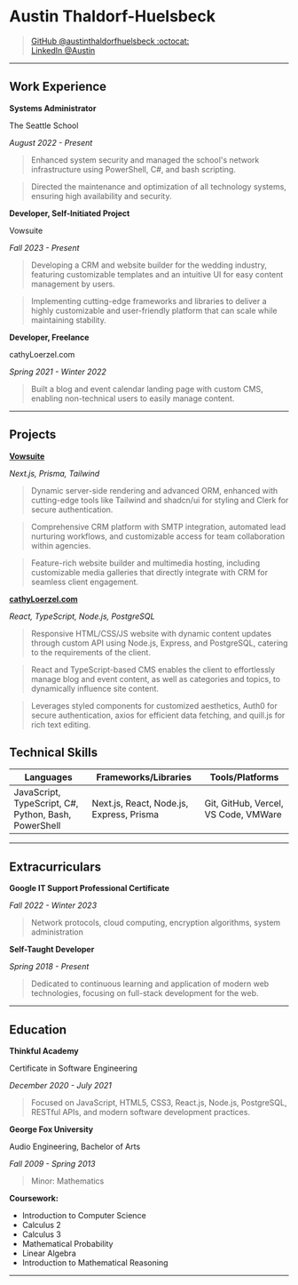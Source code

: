 # Austin Thaldorf-Huelsbeck

> [GitHub @austinthaldorfhuelsbeck :octocat:](https://github.com/austinthaldorfhuelsbeck)  
> [LinkedIn @Austin](https://linkedin.com/in/AustinHuelsbeck)  

---

## Work Experience

**Systems Administrator**

The Seattle School

_August 2022 - Present_

> Enhanced system security and managed the school's network infrastructure using PowerShell, C#, and bash scripting.

> Directed the maintenance and optimization of all technology systems, ensuring high availability and security.

**Developer, Self-Initiated Project**

Vowsuite

_Fall 2023 - Present_

> Developing a CRM and website builder for the wedding industry, featuring customizable templates and an intuitive UI for easy content management by users.

> Implementing cutting-edge frameworks and libraries to deliver a highly customizable and user-friendly platform that can scale while maintaining stability.

**Developer, Freelance**

cathyLoerzel.com

_Spring 2021 - Winter 2022_

> Built a blog and event calendar landing page with custom CMS, enabling non-technical users to easily manage content.

---

## Projects

**[Vowsuite](https://github.com/austinthaldorfhuelsbeck/vowsuite-v2)**

_Next.js, Prisma, Tailwind_

> Dynamic server-side rendering and advanced ORM, enhanced with cutting-edge tools like Tailwind and shadcn/ui for styling and Clerk for secure authentication.

> Comprehensive CRM platform with SMTP integration, automated lead nurturing workflows, and customizable access for team collaboration within agencies.

> Feature-rich website builder and multimedia hosting, including customizable media galleries that directly integrate with CRM for seamless client engagement.

**[cathyLoerzel.com](https://github.com/austinthaldorfhuelsbeck/website-builder-dashboard)**

_React, TypeScript, Node.js, PostgreSQL_  

> Responsive HTML/CSS/JS website with dynamic content updates through custom API using Node.js, Express, and PostgreSQL, catering to the requirements of the client.

> React and TypeScript-based CMS enables the client to effortlessly manage blog and event content, as well as categories and topics, to dynamically influence site content.

> Leverages styled components for customized aesthetics, Auth0 for secure authentication, axios for efficient data fetching, and quill.js for rich text editing.

## Technical Skills

| Languages         | Frameworks/Libraries                | Tools/Platforms                   |
| ----------------- | ----------------------------------- | --------------------------------- |
| JavaScript, TypeScript, C#, Python, Bash, PowerShell | Next.js, React, Node.js, Express, Prisma | Git, GitHub, Vercel, VS Code, VMWare |

---

## Extracurriculars

**Google IT Support Professional Certificate**

_Fall 2022 - Winter 2023_

> Network protocols, cloud computing, encryption algorithms, system administration

**Self-Taught Developer**  

_Spring 2018 - Present_  

> Dedicated to continuous learning and application of modern web technologies, focusing on full-stack development for the web.

---

## Education

**Thinkful Academy**

Certificate in Software Engineering  

_December 2020 - July 2021_

> Focused on JavaScript, HTML5, CSS3, React.js, Node.js, PostgreSQL, RESTful APIs, and modern software development practices.

**George Fox University**

Audio Engineering, Bachelor of Arts

_Fall 2009 - Spring 2013_

> Minor: Mathematics

**Coursework:**

* Introduction to Computer Science
* Calculus 2
* Calculus 3
* Mathematical Probability
* Linear Algebra
* Introduction to Mathematical Reasoning

---
